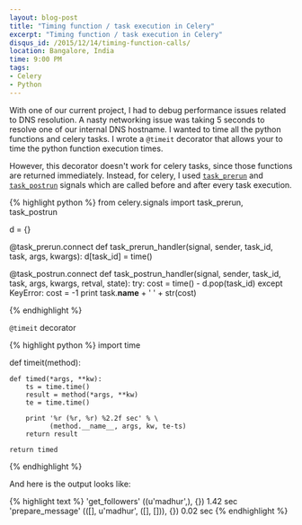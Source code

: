```yaml
---
layout: blog-post
title: "Timing function / task execution in Celery"
excerpt: "Timing function / task execution in Celery"
disqus_id: /2015/12/14/timing-function-calls/
location: Bangalore, India
time: 9:00 PM
tags:
- Celery
- Python
---
```


With one of our current project, I had to debug performance issues related to DNS resolution. A nasty networking issue was taking 5 seconds to resolve one of our internal DNS hostname. I wanted to time all the python functions and celery tasks. I wrote a `@timeit` decorator that allows your to time the python function execution times.

However, this decorator doesn't work for celery tasks, since those functions are returned immediately. Instead, for celery, I used [`task_prerun`](http://docs.celeryproject.org/en/latest/userguide/signals.html#task-prerun) and [`task_postrun`](http://docs.celeryproject.org/en/latest/userguide/signals.html#task-postrun) signals which are called before and after every task execution.


{% highlight python %}
from celery.signals import task_prerun, task_postrun

d = {}

@task_prerun.connect
def task_prerun_handler(signal, sender, task_id, task, args, kwargs):
    d[task_id] = time()


@task_postrun.connect
def task_postrun_handler(signal, sender, task_id, task, args, kwargs, retval, state):
    try:
        cost = time() - d.pop(task_id)
    except KeyError:
        cost = -1
    print task.__name__ + ' ' + str(cost)

{% endhighlight %}

`@timeit` decorator


{% highlight python %}
import time

def timeit(method):

    def timed(*args, **kw):
        ts = time.time()
        result = method(*args, **kw)
        te = time.time()

        print '%r (%r, %r) %2.2f sec' % \
              (method.__name__, args, kw, te-ts)
        return result

    return timed
{% endhighlight %}

And here is the output looks like:

{% highlight text %}
'get_followers' ((u'madhur',), {}) 1.42 sec
'prepare_message' (([], u'madhur', ([], [])), {}) 0.02 sec
{% endhighlight %}

